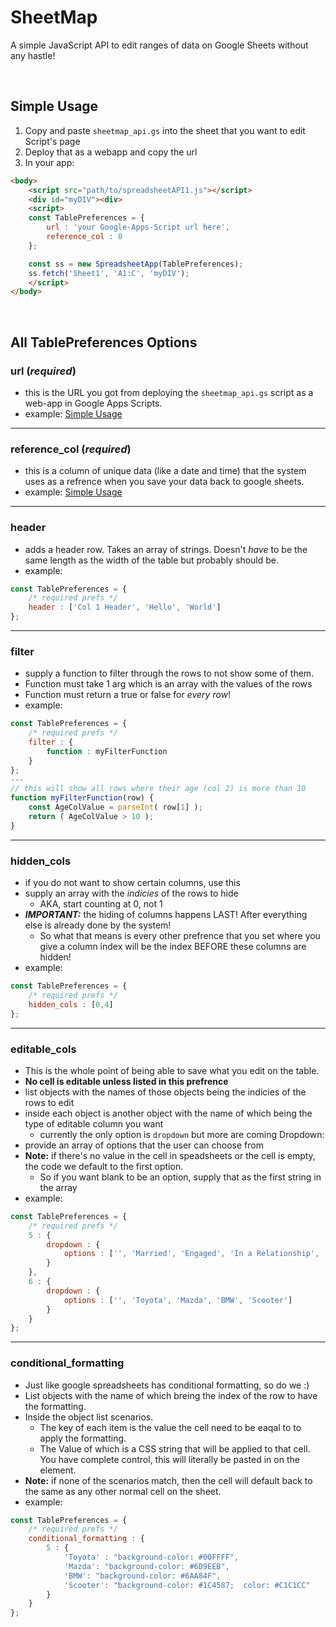 # SheetMap

A simple JavaScript API to edit ranges of data on Google Sheets without any hastle!

<br>

## Simple Usage
1. Copy and paste `sheetmap_api.gs` into the sheet that you want to edit Script's page
2. Deploy that as a webapp and copy the url
3. In your app:
```html
<body>
    <script src="path/to/spreadsheetAPI1.js"></script>
    <div id="myDIV"><div>
    <script>
    const TablePreferences = {
        url : 'your Google-Apps-Script url here',
        reference_col : 0
    };

    const ss = new SpreadsheetApp(TablePreferences);
    ss.fetch('Sheet1', 'A1:C', 'myDIV');
    </script>
</body>
```
<br>

## All TablePreferences Options

### url (*required*)
* this is the URL you got from deploying the `sheetmap_api.gs` script as a web-app in Google Apps Scripts.
* example: [Simple Usage](#simple-usage)
---
### reference_col (*required*)
* this is a column of unique data (like a date and time) that the system uses as a refrence when you save your data back to google sheets.
* example: [Simple Usage](#simple-usage)
---
### header
* adds a header row. Takes an array of strings. Doesn't *have* to be the same length as the width of the table but probably should be.
* example:
```javascript
const TablePreferences = {
    /* required prefs */
    header : ['Col 1 Header', 'Hello', 'World']
};
```
---
### filter
* supply a function to filter through the rows to not show some of them.
* Function must take 1 arg which is an array with the values of the rows
* Function must return a true or false for *every row*!
* example:
```javascript
const TablePreferences = {
    /* required prefs */
    filter : {
        function : myFilterFunction
    }
};
---
// this will show all rows where their age (col 2) is more than 10
function myFilterFunction(row) {
    const AgeColValue = parseInt( row[1] );
    return ( AgeColValue > 10 );
}
```
---
### hidden_cols
* if you do not want to show certain columns, use this
* supply an array with the *indicies* of the rows to hide
    * AKA, start counting at 0, not 1
* *__IMPORTANT:__* the hiding of columns happens LAST! After everything else is already done by the system!
    * So what that means is every other prefrence that you set where you give a column index will be the index BEFORE these columns are hidden!
* example:
```javascript
const TablePreferences = {
    /* required prefs */
    hidden_cols : [0,4]
};
```
---
### editable_cols
* This is the whole point of being able to save what you edit on the table.
* __No cell is editable unless listed in this prefrence__
* list objects with the names of those objects being the indicies of the rows to edit
* inside each object is another object with the name of which being the type of editable column you want
    * currently the only option is `dropdown` but more are coming
Dropdown:
* provide an array of options that the user can choose from
* __Note:__ if there's no value in the cell in speadsheets or the cell is empty, the code we default to the first option.
    * So if you want blank to be an option, supply that as the first string in the array
* example:
```javascript
const TablePreferences = {
    /* required prefs */
    5 : {
        dropdown : {
            options : ['', 'Married', 'Engaged', 'In a Relationship', 'Single']
        }
    },
    6 : {
        dropdown : {
            options : ['', 'Toyota', 'Mazda', 'BMW', 'Scooter']
        }
    }
};
```
---
### conditional_formatting
* Just like google spreadsheets has conditional formatting, so do we :)
* List objects with the name of which breing the index of the row to have the formatting.
* Inside the object list scenarios.
    * The key of each item is the value the cell need to be eaqal to to apply the formatting.
    * The Value of which is a CSS string that will be applied to that cell. You have complete control, this will literally be pasted in on the element.
* __Note:__ if none of the scenarios match, then the cell will default back to the same as any other normal cell on the sheet.
* example:
```javascript
const TablePreferences = {
    /* required prefs */
    conditional_formatting : {
        5 : {
            'Toyota' : "background-color: #00FFFF",
            'Mazda': "background-color: #6D9EEB",
            'BMW': "background-color: #6AA84F",
            'Scooter': "background-color: #1C4587;  color: #C1C1CC"
        }
    }
};
```
